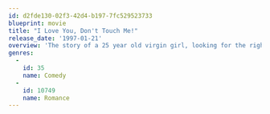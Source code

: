 ```yaml
---
id: d2fde130-02f3-42d4-b197-7fc529523733
blueprint: movie
title: "I Love You, Don't Touch Me!"
release_date: '1997-01-21'
overview: 'The story of a 25 year old virgin girl, looking for the right boyfriend, not realizing that "the one" has been next to her for many years.'
genres:
  -
    id: 35
    name: Comedy
  -
    id: 10749
    name: Romance
---
```

